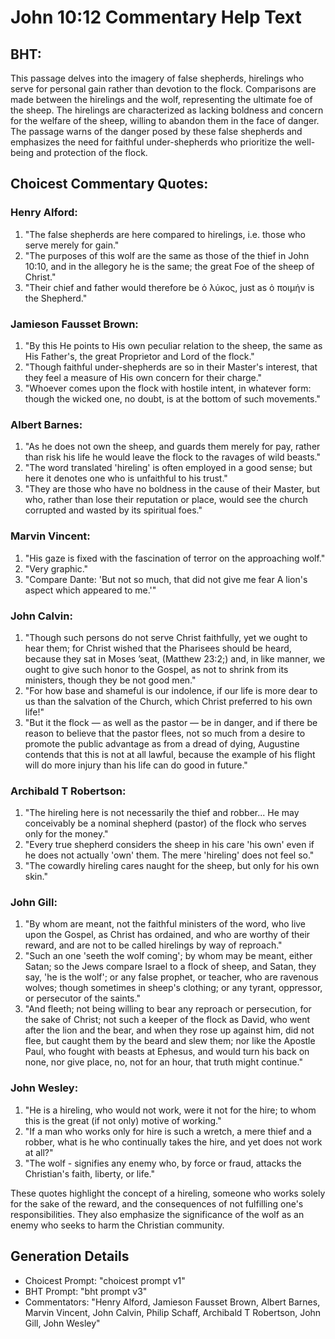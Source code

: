 # John 10:12 Commentary Help Text

## BHT:
This passage delves into the imagery of false shepherds, hirelings who serve for personal gain rather than devotion to the flock. Comparisons are made between the hirelings and the wolf, representing the ultimate foe of the sheep. The hirelings are characterized as lacking boldness and concern for the welfare of the sheep, willing to abandon them in the face of danger. The passage warns of the danger posed by these false shepherds and emphasizes the need for faithful under-shepherds who prioritize the well-being and protection of the flock.

## Choicest Commentary Quotes:
### Henry Alford:
1. "The false shepherds are here compared to hirelings, i.e. those who serve merely for gain."
2. "The purposes of this wolf are the same as those of the thief in John 10:10, and in the allegory he is the same; the great Foe of the sheep of Christ."
3. "Their chief and father would therefore be ὁ λύκος, just as ὁ ποιμήν is the Shepherd."

### Jamieson Fausset Brown:
1. "By this He points to His own peculiar relation to the sheep, the same as His Father's, the great Proprietor and Lord of the flock."
2. "Though faithful under-shepherds are so in their Master's interest, that they feel a measure of His own concern for their charge."
3. "Whoever comes upon the flock with hostile intent, in whatever form: though the wicked one, no doubt, is at the bottom of such movements."

### Albert Barnes:
1. "As he does not own the sheep, and guards them merely for pay, rather than risk his life he would leave the flock to the ravages of wild beasts."
2. "The word translated 'hireling' is often employed in a good sense; but here it denotes one who is unfaithful to his trust."
3. "They are those who have no boldness in the cause of their Master, but who, rather than lose their reputation or place, would see the church corrupted and wasted by its spiritual foes."

### Marvin Vincent:
1. "His gaze is fixed with the fascination of terror on the approaching wolf."
2. "Very graphic."
3. "Compare Dante: 'But not so much, that did not give me fear A lion's aspect which appeared to me.'"

### John Calvin:
1. "Though such persons do not serve Christ faithfully, yet we ought to hear them; for Christ wished that the Pharisees should be heard, because they sat in Moses ’seat, (Matthew 23:2;) and, in like manner, we ought to give such honor to the Gospel, as not to shrink from its ministers, though they be not good men."
2. "For how base and shameful is our indolence, if our life is more dear to us than the salvation of the Church, which Christ preferred to his own life!"
3. "But it the flock — as well as the pastor — be in danger, and if there be reason to believe that the pastor flees, not so much from a desire to promote the public advantage as from a dread of dying, Augustine contends that this is not at all lawful, because the example of his flight will do more injury than his life can do good in future."

### Archibald T Robertson:
1. "The hireling here is not necessarily the thief and robber... He may conceivably be a nominal shepherd (pastor) of the flock who serves only for the money." 
2. "Every true shepherd considers the sheep in his care 'his own' even if he does not actually 'own' them. The mere 'hireling' does not feel so."
3. "The cowardly hireling cares naught for the sheep, but only for his own skin."

### John Gill:
1. "By whom are meant, not the faithful ministers of the word, who live upon the Gospel, as Christ has ordained, and who are worthy of their reward, and are not to be called hirelings by way of reproach."
2. "Such an one 'seeth the wolf coming'; by whom may be meant, either Satan; so the Jews compare Israel to a flock of sheep, and Satan, they say, 'he is the wolf'; or any false prophet, or teacher, who are ravenous wolves; though sometimes in sheep's clothing; or any tyrant, oppressor, or persecutor of the saints."
3. "And fleeth; not being willing to bear any reproach or persecution, for the sake of Christ; not such a keeper of the flock as David, who went after the lion and the bear, and when they rose up against him, did not flee, but caught them by the beard and slew them; nor like the Apostle Paul, who fought with beasts at Ephesus, and would turn his back on none, nor give place, no, not for an hour, that truth might continue."

### John Wesley:
1. "He is a hireling, who would not work, were it not for the hire; to whom this is the great (if not only) motive of working."
2. "If a man who works only for hire is such a wretch, a mere thief and a robber, what is he who continually takes the hire, and yet does not work at all?"
3. "The wolf - signifies any enemy who, by force or fraud, attacks the Christian's faith, liberty, or life."

These quotes highlight the concept of a hireling, someone who works solely for the sake of the reward, and the consequences of not fulfilling one's responsibilities. They also emphasize the significance of the wolf as an enemy who seeks to harm the Christian community.


## Generation Details
- Choicest Prompt: "choicest prompt v1"
- BHT Prompt: "bht prompt v3"
- Commentators: "Henry Alford, Jamieson Fausset Brown, Albert Barnes, Marvin Vincent, John Calvin, Philip Schaff, Archibald T Robertson, John Gill, John Wesley"
